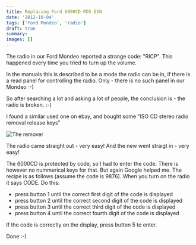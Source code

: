 ```yaml
---
title: Replacing Ford 6000CD RDS EON
date: '2012-10-04'
tags: ['Ford Mondeo', 'radio']
draft: true
summary: 
images: []
---
```


The radio in our Ford Mondeo reported a strange code: "RICP". This happened every time you tried to turn up the volume.

In the manuals this is described to be a mode the radio can be in, if there is a read panel for controlling the radio. Only - there is no such panel in our Mondeo :-)

So after searching a lot and asking a lot of people, the conclusion is - the radio is broken. :-(
    
I found a similar used one on ebay, and bought some "ISO CD stereo radio removal release keys"

![The remover](/static/images/2012-10-04-ford-mondeo/stereo-remover.png)

The radio came straight out - very easy! And the new went straigt in - very easy!

The 6000CD is protected by code, so I had to enter the code. There is however no nummerical keys for that. But again Google helped me. The recipe is as follows (assume the code is 9876). When you turn on the radio it says CODE. Do this:

* press button 1 until the correct first digit of the code is displayed
* press button 2 until the correct second digit of the code is displayed
* press button 3 until the correct third digit of the code is displayed
* press button 4 until the correct fourth digit of the code is displayed

If the code is correctly on the display, press button 5 to enter.

Done :-)

